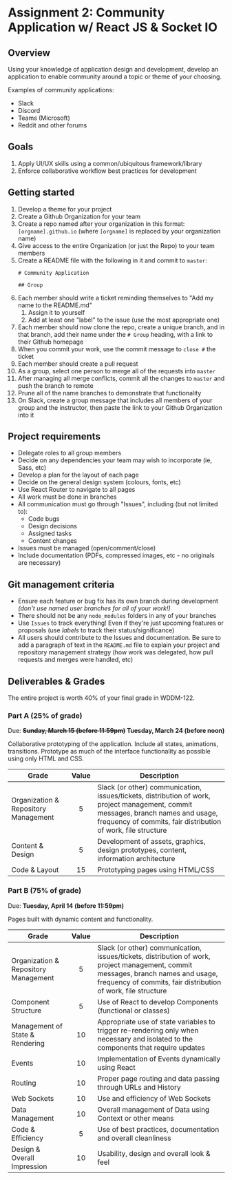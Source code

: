 # Assignment 2: Community Application w/ React JS & Socket IO

## Overview

Using your knowledge of application design and development, develop an application to enable community around a topic or theme of your choosing.

Examples of community applications:

- Slack
- Discord
- Teams (Microsoft)
- Reddit and other forums

## Goals

1. Apply UI/UX skills using a common/ubiquitous framework/library
2. Enforce collaborative workflow best practices for development

## Getting started

1. Develop a theme for your project
1. Create a Github Organization for your team
1. Create a repo named after your organization in this format: `[orgname].github.io` (where `[orgname]` is replaced by your organization name)
1. Give access to the entire Organization (or just the Repo) to your team members
1. Create a README file with the following in it and commit to `master`:
	```
	# Community Application

	## Group
	```
2. Each member should write a ticket reminding themselves to "Add my name to the README.md"
   1. Assign it to yourself
   2. Add at least one "label" to the issue (use the most appropriate one)
3. Each member should now clone the repo, create a unique branch, and in that branch, add their name under the `# Group` heading, with a link to their Github homepage
4. When you commit your work, use the commit message to `close #` the ticket
5. Each member should create a pull request
6. As a group, select one person to merge all of the requests into `master`
7. After managing all merge conflicts, commit all the changes to `master` and push the branch to remote
8. Prune all of the name branches to demonstrate that functionality
9. On Slack, create a group message that includes all members of your group and the instructor, then paste the link to your Github Organization into it

## Project requirements

- Delegate roles to all group members
- Decide on any dependencies your team may wish to incorporate (ie, Sass, etc)
- Develop a plan for the layout of each page
- Decide on the general design system (colours, fonts, etc)
- Use React Router to navigate to all pages
- All work must be done in branches
- All communication must go through "Issues", including (but not limited to):
  - Code bugs
  - Design decisions
  - Assigned tasks
  - Content changes
- Issues must be managed (open/comment/close)
- Include documentation (PDFs, compressed images, etc - no originals are necessary)


## Git management criteria

- Ensure each feature or bug fix has its own branch during development _(don't use named user branches for all of your work!)_
- There should not be any `node_modules` folders in any of your branches
- Use `Issues` to track everything! Even if they're just upcoming features or proposals (use _labels_ to track their status/significance)
- All users should contribute to the Issues and documentation. Be sure to add a paragraph of text in the `README.md` file to explain your project and repository management strategy (how work was delegated, how pull requests and merges were handled, etc)

## Deliverables & Grades

The entire project is worth 40% of your final grade in WDDM-122.

### Part A (25% of grade)

Due: **~~Sunday, March 15 (before 11:59pm)~~ Tuesday, March 24 (before noon)**

Collaborative prototyping of the application. Include all states, animations, transitions. Prototype as much of the interface functionality as possible using only HTML and CSS.

| Grade | Value | Description |
| --- | :---: | --- |
| Organization & Repository Management | 5 | Slack (or other) communication, issues/tickets, distribution of work, project management, commit messages, branch names and usage, frequency of commits, fair distribution of work, file structure |
| Content & Design | 5 | Development of assets, graphics, design prototypes, content, information architecture |
| Code & Layout | 15 | Prototyping pages using HTML/CSS |

### Part B (75% of grade)

Due: **Tuesday, April 14 (before 11:59pm)**

Pages built with dynamic content and functionality.

| Grade | Value | Description |
| --- | :---: | --- |
| Organization & Repository Management | 5 | Slack (or other) communication, issues/tickets, distribution of work, project management, commit messages, branch names and usage, frequency of commits, fair distribution of work, file structure |
| Component Structure | 5 | Use of React to develop Components (functional or classes) |
| Management of State & Rendering | 10 | Appropriate use of state variables to trigger re-rendering only when necessary and isolated to the components that require updates |
| Events | 10 | Implementation of Events dynamically using React |
| Routing | 10 | Proper page routing and data passing through URLs and History |
| Web Sockets | 10 | Use and efficiency of Web Sockets |
| Data Management | 10 | Overall management of Data using Context or other means  |
| Code & Efficiency | 5 | Use of best practices, documentation and overall cleanliness  |
| Design & Overall Impression | 10 | Usability, design and overall look & feel  |

